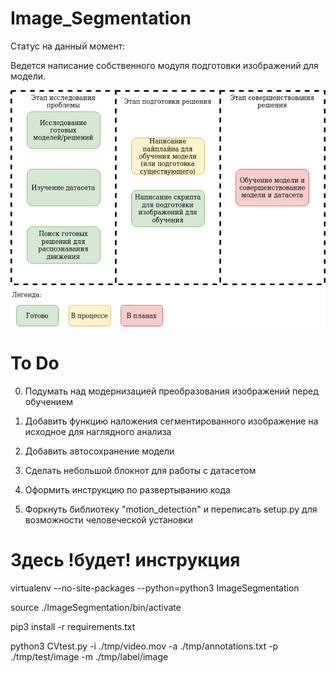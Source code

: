 # Image_Segmentation


Статус на данный момент:

Ведется написание собственного модуля подготовки изображений для модели.

![In progress](img/Image_Segmentation.png "Схема работ")






# To Do

0) Подумать над модернизацией преобразования изображений перед обучением

1) Добавить функцию наложения сегментированного изображение на исходное для наглядного анализа

2) Добавить автосохранение модели

3) Сделать небольшой блокнот для работы с датасетом

4) Оформить инструкцию по развертыванию кода

5) Форкнуть библиотеку "motion_detection" и переписать setup.py для возможности человеческой установки

# Здесь !будет! инструкция

virtualenv --no-site-packages --python=python3 ImageSegmentation


source ./ImageSegmentation/bin/activate


pip3 install -r requirements.txt


python3 CVtest.py -i ./tmp/video.mov -a ./tmp/annotations.txt -p ./tmp/test/image -m ./tmp/label/image
